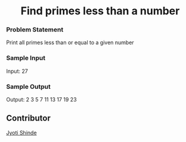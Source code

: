 <h1 align=center>Find primes less than a number</h1>

### Problem Statement

Print all primes less than or equal to a given number

### Sample Input
Input: 27

### Sample Output
Output: 2 3 5 7 11 13 17 19 23

## Contributor 
[Jyoti Shinde](https://github.com/statst)